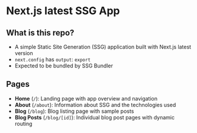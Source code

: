 # Next.js latest SSG App

## What is this repo?
- A simple Static Site Generation (SSG) application built with Next.js latest version
- `next.config` has `output`: `export`
- Expected to be bundled by SSG Bundler

## Pages

- **Home** (`/`): Landing page with app overview and navigation
- **About** (`/about`): Information about SSG and the technologies used
- **Blog** (`/blog`): Blog listing page with sample posts
- **Blog Posts** (`/blog/[id]`): Individual blog post pages with dynamic routing
